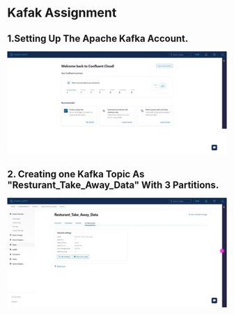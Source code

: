 # Kafak Assignment


## 1.Setting Up The Apache Kafka Account.

![](/images/first.png)


## 2. Creating one Kafka Topic As "Resturant_Take_Away_Data" With 3 Partitions.

![](/images/Second.png)
